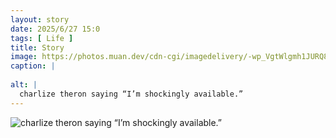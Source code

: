 ```yaml
---
layout: story
date: 2025/6/27 15:0
tags: [ Life ]
title: Story
image: https://photos.muan.dev/cdn-cgi/imagedelivery/-wp_VgtWlgmh1JURQ8t1mg/cd8c89cf-94f5-4afa-1b7e-dca559046100/public
caption: |
  
alt: |
  charlize theron saying “I’m shockingly available.”
---
```



![charlize theron saying “I’m shockingly available.”](https://photos.muan.dev/cdn-cgi/imagedelivery/-wp_VgtWlgmh1JURQ8t1mg/cd8c89cf-94f5-4afa-1b7e-dca559046100/public)


